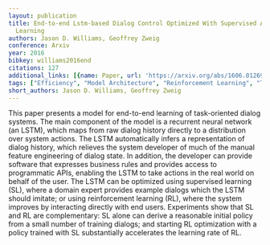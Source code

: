 ```yaml
---
layout: publication
title: End-to-end Lstm-based Dialog Control Optimized With Supervised And Reinforcement
  Learning
authors: Jason D. Williams, Geoffrey Zweig
conference: Arxiv
year: 2016
bibkey: williams2016end
citations: 127
additional_links: [{name: Paper, url: 'https://arxiv.org/abs/1606.01269'}]
tags: ["Efficiency", "Model Architecture", "Reinforcement Learning", "Training Techniques"]
short_authors: Jason D. Williams, Geoffrey Zweig
---
```

This paper presents a model for end-to-end learning of task-oriented dialog
systems. The main component of the model is a recurrent neural network (an
LSTM), which maps from raw dialog history directly to a distribution over
system actions. The LSTM automatically infers a representation of dialog
history, which relieves the system developer of much of the manual feature
engineering of dialog state. In addition, the developer can provide software
that expresses business rules and provides access to programmatic APIs,
enabling the LSTM to take actions in the real world on behalf of the user. The
LSTM can be optimized using supervised learning (SL), where a domain expert
provides example dialogs which the LSTM should imitate; or using reinforcement
learning (RL), where the system improves by interacting directly with end
users. Experiments show that SL and RL are complementary: SL alone can derive a
reasonable initial policy from a small number of training dialogs; and starting
RL optimization with a policy trained with SL substantially accelerates the
learning rate of RL.